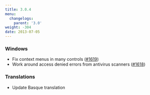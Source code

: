 ```yaml
---
title: 3.0.4
menu:
  changelogs:
    parent: '3.0'
weight: -304
date: 2013-07-05
---
```


### Windows

- Fix context menus in many controls ([#1619](http://devel.aegisub.org/ticket/1619))
- Work around access denied errors from antivirus scanners ([#1618](http://devel.aegisub.org/ticket/1618))

### Translations

- Update Basque translation
